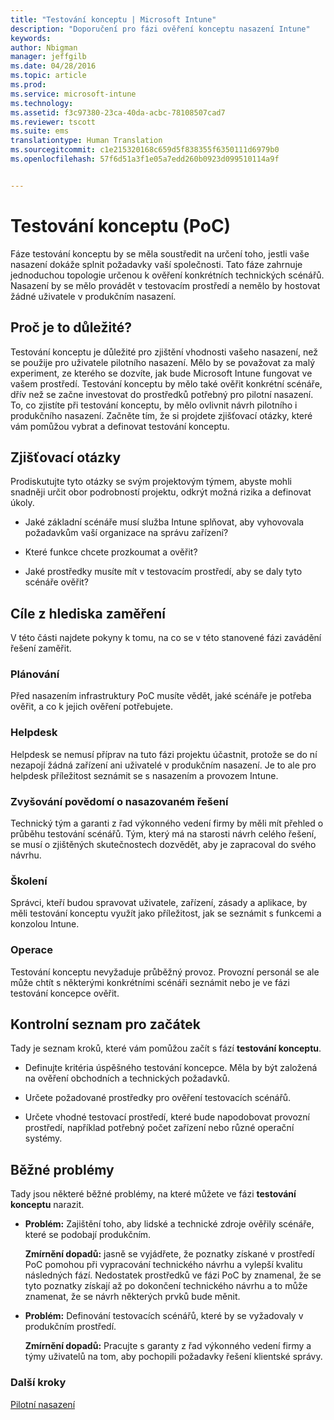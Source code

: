 ```yaml
---
title: "Testování konceptu | Microsoft Intune"
description: "Doporučení pro fázi ověření konceptu nasazení Intune"
keywords: 
author: Nbigman
manager: jeffgilb
ms.date: 04/28/2016
ms.topic: article
ms.prod: 
ms.service: microsoft-intune
ms.technology: 
ms.assetid: f3c97380-23ca-40da-acbc-78108507cad7
ms.reviewer: tscott
ms.suite: ems
translationtype: Human Translation
ms.sourcegitcommit: c1e215320168c659d5f838355f6350111d6979b0
ms.openlocfilehash: 57f6d51a3f1e05a7edd260b0923d099510114a9f


---
```


# Testování konceptu (PoC)
Fáze testování konceptu by se měla soustředit na určení toho, jestli vaše nasazení dokáže splnit požadavky vaší společnosti. Tato fáze zahrnuje jednoduchou topologie určenou k ověření konkrétních technických scénářů.  Nasazení by se mělo provádět v testovacím prostředí a nemělo by hostovat žádné uživatele v produkčním nasazení.

## Proč je to důležité?
Testování konceptu je důležité pro zjištění vhodnosti vašeho nasazení, než se použije pro uživatele pilotního nasazení. Mělo by se považovat za malý experiment, ze kterého se dozvíte, jak bude Microsoft Intune fungovat ve vašem prostředí. Testování konceptu by mělo také ověřit konkrétní scénáře, dřív než se začne investovat do prostředků potřebný pro pilotní nasazení. To, co zjistíte při testování konceptu, by mělo ovlivnit návrh pilotního i produkčního nasazení.
Začněte tím, že si projdete zjišťovací otázky, které vám pomůžou vybrat a definovat testování konceptu.

## Zjišťovací otázky
Prodiskutujte tyto otázky se svým projektovým týmem, abyste mohli snadněji určit obor podrobností projektu, odkrýt možná rizika a definovat úkoly.

-   Jaké základní scénáře musí služba Intune splňovat, aby vyhovovala požadavkům vaší organizace na správu zařízení?

-   Které funkce chcete prozkoumat a ověřit?

-   Jaké prostředky musíte mít v testovacím prostředí, aby se daly tyto scénáře ověřit?

## Cíle z hlediska zaměření
V této části najdete pokyny k tomu, na co se v této stanovené fázi zavádění řešení zaměřit.

### Plánování
Před nasazením infrastruktury PoC musíte vědět, jaké scénáře je potřeba ověřit, a co k jejich ověření potřebujete.

### Helpdesk
Helpdesk se nemusí příprav na tuto fázi projektu účastnit, protože se do ní nezapojí žádná zařízení ani uživatelé v produkčním nasazení. Je to ale pro helpdesk příležitost seznámit se s nasazením a provozem Intune.

### Zvyšování povědomí o nasazovaném řešení
Technický tým a garanti z řad výkonného vedení firmy by měli mít přehled o průběhu testování scénářů. Tým, který má na starosti návrh celého řešení, se musí o zjištěných skutečnostech dozvědět, aby je zapracoval do svého návrhu.

### Školení
Správci, kteří budou spravovat uživatele, zařízení, zásady a aplikace, by měli testování konceptu využít jako příležitost, jak se seznámit s funkcemi a konzolou Intune.

### Operace
Testování konceptu nevyžaduje průběžný provoz. Provozní personál se ale může chtít s některými konkrétními scénáři seznámit nebo je ve fázi testování koncepce ověřit.

## Kontrolní seznam pro začátek
Tady je seznam kroků, které vám pomůžou začít s fází **testování konceptu**.

-   Definujte kritéria úspěšného testování koncepce. Měla by být založená na ověření obchodních a technických požadavků.

-   Určete požadované prostředky pro ověření testovacích scénářů.

-   Určete vhodné testovací prostředí, které bude napodobovat provozní prostředí, například potřebný počet zařízení nebo různé operační systémy.

## Běžné problémy
Tady jsou některé běžné problémy, na které můžete ve fázi **testování konceptu** narazit.

-   **Problém:** Zajištění toho, aby lidské a technické zdroje ověřily scénáře, které se podobají produkčním.

    **Zmírnění dopadů:** jasně se vyjádřete, že poznatky získané v prostředí PoC pomohou při vypracování technického návrhu a vylepší kvalitu následných fází. Nedostatek prostředků ve fázi PoC by znamenal, že se tyto poznatky získají až po dokončení technického návrhu a to může znamenat, že se návrh některých prvků bude měnit.

-   **Problém:** Definování testovacích scénářů, které by se vyžadovaly v produkčním prostředí.

    **Zmírnění dopadů:** Pracujte s garanty z řad výkonného vedení firmy a týmy uživatelů na tom, aby pochopili požadavky řešení klientské správy.

### Další kroky
[Pilotní nasazení](pilot.md)



<!--HONumber=Jul16_HO3-->


